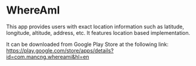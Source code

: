 # WhereAmI

This app provides users with exact location information such as latitude, longitude, altitude, address, etc. It features location based implementation.

It can be downloaded from Google Play Store at the following link:
https://play.google.com/store/apps/details?id=com.mancng.whereami&hl=en

